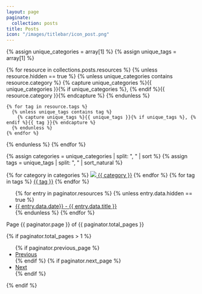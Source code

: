 ```yaml
---
layout: page
paginate:
  collection: posts
title: Posts
icon: "/images/titlebar/icon_post.png"
---
```


<div class="padding"></div>

{% assign unique_categories = array[1] %}
{% assign unique_tags = array[1] %}

{% for resource in collections.posts.resources %}
  {% unless resource.hidden == true %}
    {% unless unique_categories contains resource.category %}
      {% capture unique_categories %}{{ unique_categories }}{% if unique_categories %}, {% endif %}{{ resource.category }}{% endcapture %}
    {% endunless %}

    {% for tag in resource.tags %}
      {% unless unique_tags contains tag %}
        {% capture unique_tags %}{{ unique_tags }}{% if unique_tags %}, {% endif %}{{ tag }}{% endcapture %}
      {% endunless %}
    {% endfor %}
  {% endunless %}
{% endfor %}

{% assign categories = unique_categories | split: ", " | sort %}
{% assign tags = unique_tags | split: ", " | sort_natural %}

<div class="projects-tag-list">
  {% for category in categories %}
    <a class="project-tag" href="posts/{{ category | replace: " ", "-" }}"><img src="/images/posts/icon_{{ category | replace: " ", "_" }}.png" /> {{ category }}</a>
  {% endfor %}
  {% for tag in tags %}
    <a class="project-tag" href="posts/{{ tag | replace: " ", "-" }}">{{ tag }}</a>
  {% endfor %}
</div>

<ul>
  {% for entry in paginator.resources %}
    {% unless entry.data.hidden == true %}
      <li class="posts-entry" {% if entry.category %} style="list-style-image: url('/images/posts/icon_{{ entry.category | replace: " ", "_" }}.png');" {% endif %}>
        <a href="{{ entry.relative_url }}">{{ entry.data.date}} - {{ entry.data.title }}</a>
      </li>
    {% endunless %}
  {% endfor %}
</ul>

<div class="pagination">
  <div class="pagination-number">
    Page {{ paginator.page }} of {{ paginator.total_pages }}
  </div>

  {% if paginator.total_pages > 1 %}
    <ul class="pagination-controls">
      {% if paginator.previous_page %}
        <li>
          <a href="{{ paginator.previous_page_path }}">Previous</a>
        </li>
      {% endif %}
      {% if paginator.next_page %}
        <li>
          <a href="{{ paginator.next_page_path }}">Next</a>
        </li>
      {% endif %}
    </ul>
  {% endif %}
</div>